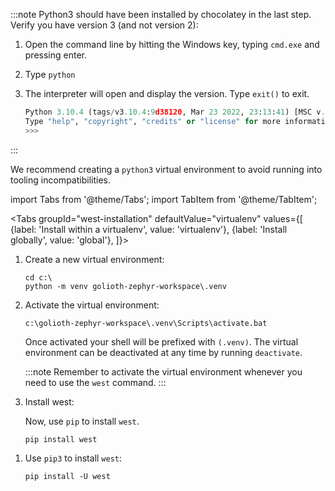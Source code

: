 :::note
Python3 should have been installed by chocolatey in the last step.
Verify you have version 3 (and not version 2):

1. Open the command line by hitting the Windows key, typing `cmd.exe` and
   pressing enter.
2. Type `python`
3. The interpreter will open and display the version. Type `exit()` to exit.

    ```python
    Python 3.10.4 (tags/v3.10.4:9d38120, Mar 23 2022, 23:13:41) [MSC v.1929 64 bit (AMD64)] on win32
    Type "help", "copyright", "credits" or "license" for more information.
    >>>
    ```

:::

We recommend creating a `python3` virtual environment to avoid running into
tooling incompatibilities.

import Tabs from '@theme/Tabs';
import TabItem from '@theme/TabItem';

<Tabs
groupId="west-installation"
defaultValue="virtualenv"
values={[
{label: 'Install within a virtualenv', value: 'virtualenv'},
{label: 'Install globally', value: 'global'},
]}>
<TabItem value="virtualenv">

1. Create a new virtual environment:

    ```shell
    cd c:\
    python -m venv golioth-zephyr-workspace\.venv
    ```

2. Activate the virtual environment:

    ```shell
    c:\golioth-zephyr-workspace\.venv\Scripts\activate.bat
    ```

    Once activated your shell will be prefixed with `(.venv)`. The virtual environment can be deactivated at any time by running `deactivate`.

    :::note
    Remember to activate the virtual environment whenever you need to use the `west` command.
    :::

3. Install west:

    Now, use `pip` to install `west`.

    ```shell
    pip install west
    ```


</TabItem>
<TabItem value="global">

1. Use `pip3` to install `west`:

    ```shell
    pip install -U west
    ```

</TabItem>
</Tabs>
